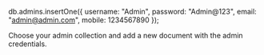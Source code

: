 db.admins.insertOne({
  username: "Admin",
  password: "Admin@123", 
  email: "admin@admin.com",
  mobile: 1234567890
});


Choose your admin collection and add a new document with the admin credentials.
